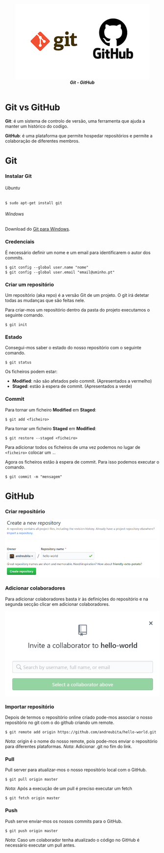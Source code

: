 <div align="center">
    <img src="https://github.com/andreubita/MIEI-resumos/blob/master/Git/img/git-github.png" align="center" alt="git-github">
    <br>
    <strong><i>Git - GitHub</i></strong>
    <br>
    <br>
</div>

# Git vs GitHub
**Git**: é um sistema de controlo de versão, uma ferramenta que ajuda a manter um histórico do codígo.

**GitHub**: é uma plataforma que permite hospedar repositórios e permite a colaboração de diferentes membros.

# Git

### Instalar Git

###### Ubuntu
```
$ sudo apt-get install git
```

###### Windows
Download do [Git para Windows](https://git-scm.com/).

### Credenciais

É necessário definir um nome e um email para identificarem o autor dos commits.

```
$ git config --global user.name "nome"
$ git config --global user.email "email@uminho.pt"
```

### Criar um repositório
Um repositório (aka repo) é a versão Git de um projeto. O git irá detetar todas as mudanças que são feitas nele.

Para criar-mos um repositório dentro da pasta do projeto executamos o seguinte comando.

```
$ git init
```

### Estado
Consegui-mos saber o estado do nosso repositório com o seguinte comando.

```
$ git status
```

Os ficheiros podem estar:

- **Modified**: não são afetados pelo commit. (Apresentados a vermelho)
- **Staged**: estão à espera de commit. (Apresentados a verde)

### Commit
Para tornar um ficheiro **Modified** em **Staged**:
```
$ git add <ficheiro>
```

Para tornar um ficheiro **Staged** em **Modified**:
```
$ git restore --staged <ficheiro>
```

Para adicionar todos os ficheiros de uma vez podemos no lugar de `<ficheiro>` colocar um `.`.

Agora os ficheiros estão à espera de commit.
Para isso podemos executar o comando.

```
$ git commit -m "mensagem"
```

# GitHub

### Criar repositório

<img src="https://github.com/andreubita/MIEI-resumos/blob/master/Git/img/github-create-repo.png" align="center" alt="github-create-repo">

### Adicionar colaboradores
Para adicionar colaboradores basta ir às definições do repositório e na segunda secção clicar em adicionar colaboradores.

<img src="https://github.com/andreubita/MIEI-resumos/blob/master/Git/img/github-colab.png" align="center" alt="github-colab">

### Importar repositório
Depois de termos o repositório online criado pode-mos associar o nosso repositório no git com o do github criando um remote.

```
$ git remote add origin https://github.com/andreubita/hello-world.git
```
*Nota*: origin é o nome do nosso remote, pois pode-mos enviar o repositório para diferentes plataformas.
*Nota*: Adicionar .git no fim do link.

### Pull
Pull server para atualizar-mos o nosso repositório local com o GitHub.

```
$ git pull origin master
```

*Nota*: Após a execução de um pull é preciso executar um fetch

```
$ git fetch origin master
```

### Push
Push serve enviar-mos os nossos commits para o GitHub.

```
$ git push origin master
```

*Nota*: Caso um colaborador tenha atualizado o código no GitHub é necessário executar um pull antes.
